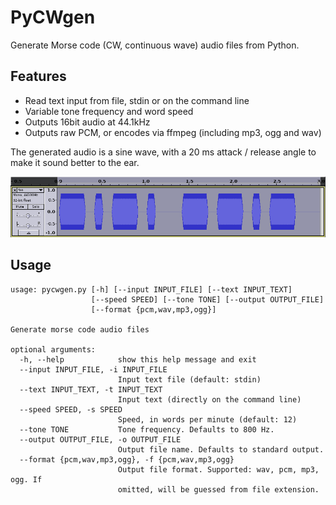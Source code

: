 # PyCWgen

Generate Morse code (CW, continuous wave) audio files from Python.

## Features

- Read text input from file, stdin or on the command line
- Variable tone frequency and word speed
- Outputs 16bit audio at 44.1kHz
- Outputs raw PCM, or encodes via ffmpeg (including mp3, ogg and wav)

The generated audio is a sine wave, with a 20 ms attack / release
angle to make it sound better to the ear.

![](.img/waveform.png)


## Usage

```
usage: pycwgen.py [-h] [--input INPUT_FILE] [--text INPUT_TEXT]
                  [--speed SPEED] [--tone TONE] [--output OUTPUT_FILE]
                  [--format {pcm,wav,mp3,ogg}]

Generate morse code audio files

optional arguments:
  -h, --help            show this help message and exit
  --input INPUT_FILE, -i INPUT_FILE
                        Input text file (default: stdin)
  --text INPUT_TEXT, -t INPUT_TEXT
                        Input text (directly on the command line)
  --speed SPEED, -s SPEED
                        Speed, in words per minute (default: 12)
  --tone TONE           Tone frequency. Defaults to 800 Hz.
  --output OUTPUT_FILE, -o OUTPUT_FILE
                        Output file name. Defaults to standard output.
  --format {pcm,wav,mp3,ogg}, -f {pcm,wav,mp3,ogg}
                        Output file format. Supported: wav, pcm, mp3, ogg. If
                        omitted, will be guessed from file extension.
```
